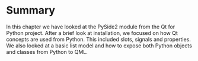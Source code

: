 # Summary

In this chapter we have looked at the PySide2 module from the Qt for Python project. After a brief look at installation, we focused on how Qt concepts are used from Python. This included slots, signals and properties. We also looked at a basic list model and how to expose both Python objects and classes from Python to QML.
